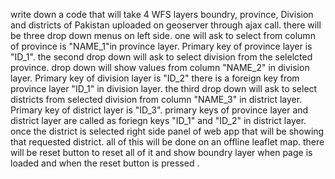 write down a code that will take 4 WFS layers boundry, province, Division and districts of Pakistan  uploaded on geoserver through ajax call. there will be three drop down menus on left side. one will ask to select from column of province is "NAME_1"in province layer. Primary key of province layer is "ID_1". the second drop down will ask to select division from the selelcted province. drop down will show values from column "NAME_2"  in division layer. Primary key of division layer is "ID_2"  there is a foreign key from province layer "ID_1" in division layer. the third drop down will ask to select districts from selected division from column "NAME_3" in district layer. Primary key of district layer is "ID_3". primary keys of province layer and district layer are called as foriegn keys "ID_1" and "ID_2" in district layer. once the district is selected right side panel of web app that will be showing that requested district. all of this will be done on an offline leaflet map. there will be reset button to reset all of it and show boundry layer when page is loaded and when the reset button is pressed . 
